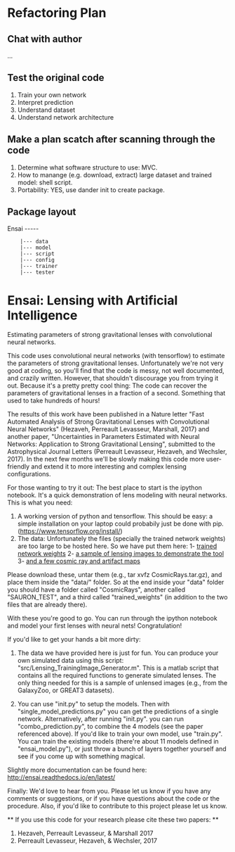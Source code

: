 # Refactoring Plan

## Chat with author

...

## Test the original code

1. Train your own network
2. Interpret prediction 
3. Understand dataset
4. Understand network architecture

## Make a plan scatch after scanning through the code

1. Determine what software structure to use: MVC.
2. How to manange (e.g. download, extract) large dataset and trained model: shell script.
3. Portability: YES, use dander init to create package.

## Package layout

Ensai -----

        |--- data
        |--- model
        |--- script
        |--- config
        |--- trainer
        |--- tester
        
# Ensai: Lensing with Artificial Intelligence 
Estimating parameters of strong gravitational lenses with convolutional neural networks.

This code uses convolutional neural networks (with tensorflow) to estimate the parameters of strong gravitational lenses. Unfortunately we're not very good at coding, so you'll find that the code is messy, not well documented, and crazily written. However, that shouldn't discourage you from trying it out. Because it's a pretty pretty cool thing: The code can recover the parameters of gravitational lenses in a fraction of a second. Something that used to take hundreds of hours!


The results of this work have been published in a Nature letter "Fast Automated Analysis of Strong Gravitational Lenses with Convolutional Neural Networks" (Hezaveh, Perreault Levasseur, Marshall, 2017) and another paper, "Uncertainties in Parameters Estimated with Neural Networks: Application to Strong Gravitational Lensing", submitted to the Astrophysical Journal Letters (Perreault Levasseur, Hezaveh, and Wechsler, 2017). In the next few months we'll be slowly making this code more user-friendly and extend it to more interesting and complex lensing configurations.


For those wanting to try it out: The best place to start is the ipython notebook. It's a quick demonstration of lens modeling with neural networks. 
This is what you need:
1) A working version of python and tensorflow. This should be easy: a simple installation on your laptop could probabily just be done with pip. (https://www.tensorflow.org/install/)
2) The data: Unfortunately the files (specially the trained network weights) are too large to be hosted here. So we have put them here: 1-  [trained network weights](https://stanford.box.com/s/7wtkx1fr77156uec8h8apqm9my0aevpi) 2-  [a sample of lensing images to demonstrate the tool](https://stanford.box.com/s/tb2lpk824kee22ah3gz5b50trbp30vyx) 3-  [and a few cosmic ray and artifact maps](https://stanford.box.com/s/hn6l82pkmhm65xsls6g7tcjq63blj8v7)


Please download these, untar them (e.g., tar xvfz CosmicRays.tar.gz), and place them inside the "data/" folder. So at the end inside your "data" folder you should have a folder called "CosmicRays", another called "SAURON_TEST", and a third called "trained_weights" (in addition to the two files that are already there). 

With these you're good to go. You can run through the ipython notebook and model your first lenses with neural nets! Congratulation! 


 


If you'd like to get your hands a bit more dirty:
1) The data we have provided here is just for fun. You can produce your own simulated data using this script: "src/Lensing_TrainingImage_Generator.m". This is a matlab script that contains all the required functions to generate simulated lenses. The only thing needed for this is a sample of unlensed images (e.g., from the GalaxyZoo, or GREAT3 datasets). 

2) You can use "init.py" to setup the models. Then with "single_model_predictions.py" you can get the predictions of a single network. Alternatively, after running "init.py". you can run "combo_prediction.py", to combine the 4 models (see the paper referenced above). If you'd like to train your own model, use "train.py". You can train the existing models (there're about 11 models defined in "ensai_model.py"), or just throw a bunch of layers together yourself and see if you come up with something magical. 

Slightly more documentation can be found here: http://ensai.readthedocs.io/en/latest/

Finally: We'd love to hear from you. Please let us know if you have any comments or suggestions, or if you have questions about the code or the procedure. 
Also, if you'd like to contribute to this project please let us know.

** If you use this code for your research please cite these two papers: **

1) Hezaveh, Perreault Levasseur, & Marshall 2017 
2) Perreault Levasseur, Hezaveh, & Wechsler, 2017 

